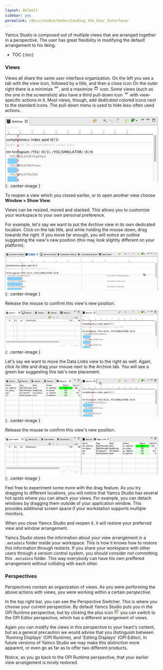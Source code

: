 ```yaml
---
layout: default
sidebar: yes
permalink: /docs/studio/Understanding_the_User_Interface/
---
```


Yamcs Studio is composed out of multiple views that are arranged together in a perspective. The user has great flexibility in modifying the default arrangement to his liking.

* TOC
{:toc}

### Views
Views all share the same user interface organization. On the left you see a tab with the view icon, followed by a title, and then a close icon On the outer right there is a minimize ![Minimize](/assets/studio/view-minimize.png), and a maximize ![Maximize](/assets/studio/view-maximize.png) icon. Some views (such as the one in the screenshot) also have a third pull-down icon ![Pulldown](/assets/studio/view-pulldown.png) with view-specific actions in it. Most views, though, add dedicated colored icons next to the standard icons. The pull-down menu is used to hide less-often used actions.

![A View](/assets/studio/a-view.png){: .center-image }

<div class="hint">
    To reopen a view which you closed earlier, or to open another view choose <strong>Window &gt; Show View</strong>.
</div>

Views can be resized, moved and stacked. This allows you to customize your workspace to your own personal preference.

For example, let's say we want to put the Archive view in its own dedicated location. Click on the tab title, and while holding the mouse down, drag towards the right. If you move far enough, you will notice an outline suggesting the view's new position (this may look slightly different on your platform).

![Move Outline](/assets/studio/view-move-outline.png){: .center-image }

Release the mouse to confirm this view's new position.

![View Moved](/assets/studio/view-moved.png){: .center-image }

Let's say we want to move the Data Links view to the right as well. Again, click its title and drag your mouse next to the Archive tab. You will see a green bar suggesting this tab's new placement.

![Stack Outline](/assets/studio/view-move-stack-outline.png){: .center-image }

Release the mouse to confirm this view's new position.

![View Stacked](/assets/studio/view-stacked.png){: .center-image }

Feel free to experiment some more with the drag feature. As you try dragging to different locations, you will notice that Yamcs Studio has several hot spots where you can attach your views. For example, you can detach windows by dragging them outside of your application window. This provides additional screen space if your workstation supports multiple monitors.

When you close Yamcs Studio and reopen it, it will restore your preferred view and window arrangement.

<div class="hint">
    Yamcs Studio stores the information about your view arrangement in a <code>.metadata</code> folder inside your workspace. This is how it knows how to restore this information through restarts. If you share your workspace with other users through a version control system, you should consider <em>not</em> committing this <code>.metadata</code> folder. This way everybody can have his own preffered arrangement without colliding with each other. 
</div>

### Perspectives
Perspectives contain an organization of views. As you were performing the above actions with views, you were working within a certain *perspective*.

In the top right bar, you can see the Perspective Switcher. This is where you choose your current perspective. By default Yamcs Studio puts you in the OPI Runtime perspective, but by clicking the plus icon ![Choose Perspective](/assets/studio/perspective-choose.png) you can switch to the OPI Editor perspective, which has a different arrangement of views.

Again you can modify the views in this perspective to your heart's content, but as a general precaution we would advise that you distinguish between 'Running Displays' (OPI Runtime), and 'Editing Displays' (OPI Editor). In future versions of Yamcs Studio we may make this distinction more apparent, or even go as far as to offer two different products. 

Notice, as you go back to the OPI Runtime perspective, that your earlier view arrangement is nicely restored.
